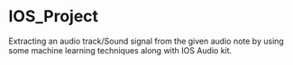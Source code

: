 # IOS_Project
Extracting an audio track/Sound signal from the given audio note by using some machine learning techniques along with IOS Audio kit.
